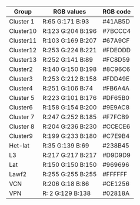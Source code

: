 | Group | RGB values | RGB code |
|---|---|---|
| Cluster 1 | R:65 G:171 B:93 | #41AB5D |
| Cluster10 | R:123 G:204 B:196 | #7BCCC4 |
| Cluster11 | R:103 G:169 B:207 | #67A9CF |
| Cluster12 | R:253 G:224 B:221 | #FDEODD |
| Cluster13 | R:252 G:141 B:89 | #FC8D59 |
| Cluster2 | R:140 G:150 B:198 | #8C96C6 |
| Cluster3 | R:253 G:212 B:158 | #FDD49E |
| Cluster4 | R:251 G:106 B:74 | #FB6A4A |
| Cluster 5 | R:223 G:101 B:176 | #DF65B0 |
| Cluster6 | R:158 G:154 B:200 | #9E9AC8 |
| Cluster 7 | R:247 G:252 B:185 | #F7FCB9 |
| Cluster 8 | R:204 G:236 B:230 | #CCECE6 |
| Cluster9 | R:199 G:233 B:180 | #C7E9B4 |
| Het-lat | R:35 G:139 B:69 | #238B45 |
| L3 | R:217 G:217 B:217 | #D9D9D9 |
| Lat | R:150 G:150 B:150 | #969696 |
| Lawf2 | R:255 G:255 B:255 | #FFFFFF |
| VCN | R:206 G:18 B:86 | #CE1256 |
| VPN | R: 2 G:129 B:138 | #02818A |
